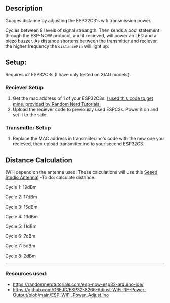 ## Description

Guages distance by adjusting the ESP32C3's wifi transmission power.

Cycles between 8 levels of signal streangth. Then sends a bool statement through the ESP-NOW protocol, and if recieved, will power an LED and a piezo buzzer. As distance shortens between the transmitter and reciever, the higher frequency the `distancePin` will light up.

## Setup:
Requires x2 ESP32C3s (I have only tested on XIAO models).

### Reciever Setup
1) Get the mac address of 1 of your ESP32C3s. [I used this code to get mine, provided by Random Nerd Tutorials.](https://raw.githubusercontent.com/RuiSantosdotme/Random-Nerd-Tutorials/master/Projects/ESP32/ESP32_Get_MAC_Address.ino)
2) Upload the reciever code to previously used ESPC3s. Power it on and set it to the side.
### Transmitter Setup
1) Replace the MAC address in transmiiter.ino's code with the new one you recieved, then upload transmitter.ino to your second ESP32C3.

## Distance Calculation
(Will depend on the antenna used. These calculations will use this [Seeed Studio Antenna](https://media-cdn.seeedstudio.com/media/catalog/product/cache/bb49d3ec4ee05b6f018e93f896b8a25d/5/-/5-113991114-xiao-esp32s3-45fontall_1.jpg))
-To do: calculate distance.

Cycle 1: 19dBm

Cycle 2: 17dBm

Cycle 3: 15dBm

Cycle 4: 13dBm

Cycle 5: 11dBm

Cycle 6: 7dBm

Cycle 7: 5dBm

Cycle 8: 2dBm

_____

### Resources used:

 - https://randomnerdtutorials.com/esp-now-esp32-arduino-ide/
 - https://github.com/G6EJD/ESP32-8266-Adjust-WiFi-RF-Power-Output/blob/main/ESP_WiFI_Power_Adjust.ino
